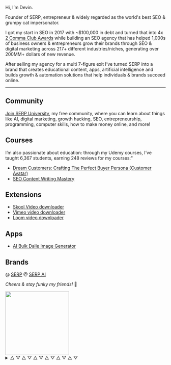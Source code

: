 Hi, I’m Devin.

Founder of SERP, entrepreneur & widely regarded as the world's best SEO & grumpy cat impersonator.

I got my start in SEO in 2017 with ~$100,000 in debt and turned that into 4x [2 Comma Club Awards](https://twocommaclub.com/theawards) while building an SEO agency that has helped 1,000s of business owners & entrepreneurs grow their brands through SEO & digital marketing across 217+ different industries/niches, generating over 200MM+ dollars of new revenue.

After selling my agency for a multi 7-figure exit I’ve turned SERP into a brand that creates educational content, apps, artificial intelligence and builds growth & automation solutions that help individuals & brands succeed online.

---

## Community

[Join SERP University](https://serp.ly/@serp/community), my free community, where you can learn about things like AI, digital marketing, growth hacking, SEO, entrepreneurship, programming, computer skills, how to make money online, and more!

## Courses

I’m also passionate about education: through my Udemy courses, I’ve taught 6,367 students, earning 248 reviews for my courses:"

- [Dream Customers: Crafting The Perfect Buyer Persona (Customer Avatar)](https://www.udemy.com/course/customer-research-buyer-personas-customer-avatars)
- [SEO Content Writing Mastery](https://www.udemy.com/course/seo-blog-content-writing-mastery-course-full-free)

## Extensions

- [Skool Video downloader](https://github.com/serpapps/skool-downloader)
- [Vimeo video downloader](https://github.com/serpapps/vimeo-video-downloader)
- [Loom video downloader](https://github.com/serpapps/loom-video-downloader)

## Apps

- [AI Bulk Dalle Image Generator]()

## Brands

@ [SERP](https://serp.co/)
@ [SERP AI](https://github.com/serp-ai)

_Cheers & stay funky my friends!_ 🦩


<img src="https://github.com/user-attachments/assets/22c29352-551d-4dc5-9b34-0c0498f06e3b" height="200px"/>


<details>
  <summary> △ ▽ △ ▽ △ ▽ △ ▽ △ ▽ △ ▽</summary>

### Projects

- [SERP](https://github.com/serpcompany)
- [SERP AI](https://github.com/serp-ai)
- [SERP University](https://github.com/serpuniversity)
- [SERP Downloaders](https://github.com/serpdownloaders)
- [SERP Apps](https://github.com/serpapps)
- [SERP Best](https://github.com/serpbest)
- [SERP Games](https://github.com/games)
- [Devin Schumacher](https://github.com/devinschumacher)
- [University of Guns](https://github.com/universityofguns)
- [Boxing Undefeated](https://github.com/boxingundefeated)
- [Daft FM](https://github.com/daftfm)
- [Shadcnblocks](https://github.com/shadcnblockscom)

---

  - [awesome shadcnui](https://github.com/2-fly-4-ai/awesome-shadcnui)
  - [@mdsbest](https://github.com/mdsbest)
  - [mdsbest/mdsbest](https://github.com/mdsbest/mdsbest)
  - [CTR Manipulation Tools](https://gist.github.com/devinschumacher/625918eb482491af16a6db41884bc10b)
  - [Bookmarks of my 'best of' lists](https://gist.github.com/mdsbest/771b6e1c414be07cebec53084764b908)
  - [ai sales assistants](https://gist.github.com/devinschumacher/2313da8358d00302593c38f07bc053d2)
  - [business intelligence tools](https://gist.github.com/devinschumacher/d7dcf8027565948c143d731304a9c40f)
  - [cloud gpus](https://gist.github.com/devinschumacher/87dd5b87234f2d0e5dba56503bfba533)
  - [cloud gpus](https://github.com/devinschumacher/cloud-gpu-servers-services-providers)
  - [component libraries shadcnui](https://gist.github.com/devinschumacher/66c4f6d7680f89211951c27ca5d95bb5)
  - [ctr manipulation tools](https://gist.github.com/devinschumacher/625918eb482491af16a6db41884bc10b)
  - [email outreach tools](https://gist.github.com/devinschumacher/13784065c33820dcea704df120cec1e7)
  - [instantly review](https://gist.github.com/devinschumacher/950ef851ed0f6b56e26a0ec279890a57)
  - [proxies](https://gist.github.com/devinschumacher/be1b8d90fa252d0417f2a4802794699b)
  - [proxy providers](https://gist.github.com/devinschumacher/be1b8d90fa252d0417f2a4802794699b)
  - [shadcnblocks](https://gist.github.com/sarahatherbest/7ab61d18081d9b8179e09306cf9680df)
  - [templatethemes](https://github.com/templatethemes)
  - [serpuniversity](https://github.com/serpuniversity)
  - [devinschumacher/serp.media](https://github.com/devinschumacher/serp.media)
  - [devinschumacher/bestalternativereviews.com](https://github.com/devinschumacher/bestalternativereviews.com)
  - 
</details>
